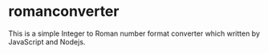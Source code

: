 # romanconverter

This is a simple Integer to Roman number format converter which written by JavaScript and Nodejs.

